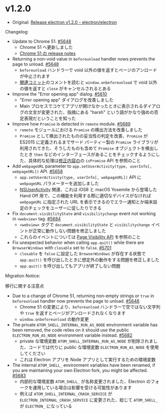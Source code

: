 # v1.2.0

* Original: [Release electron v1.2.0 - electron/electron](https://github.com/electron/electron/releases/tag/v1.2.0)

Changelog:

* Update to Chrome 51. [#5648](https://github.com/electron/electron/issues/5648)
  * Chrome 51 へ更新しました
  * [Chrome 51 の release notes](https://chromereleases.googleblog.com/2016/05/stable-channel-update_25.html)
* Returning a non-void value in `beforeunload` handler nows prevents the page to unload. [#5648](https://github.com/electron/electron/issues/5648)
  * `beforeunload` ハンドラーで void 以外の値を返すとページのアンロードが中止されます
  * [関連コミット](https://github.com/electron/electron/pull/5648/commits/fa0ce7ad5ff63e016a75047d7c0271a3baec5398)のコメントを読むと `window.onbeforeunload` で void 以外の値を返すと `close` がキャンセルされるとある
* Improve the "Error opening app" dialog. [#5610](https://github.com/electron/electron/issues/5610)
  * "Error opening app" ダイアログを改善しました
  * Main プロセスでコケてアプリが開けなかったときに表示されるダイアログの文言が変更された、指摘にある "harsh" という語がかなり強めの否定表現だということを知った
* Improve how `Promise` is detected in `remote` module. [#5689](https://github.com/electron/electron/issues/5689)
  * `remote` モジュールにおける `Promise` の検出方法を改善しました
  * `Promise` として検出されたものの妥当性の判定を改善、`Promise` が ES2015 に定義されるまでサード パーティー製の `Promise` ライブラリが利用されてきた、そうしたものも含めて `Promise` オブジェクトを検出したとき `then` などのインターフェースがあることをチェックするようにした、具体的な処理は[修正内容の](https://github.com/electron/electron/pull/5689/commits/32073fa079c26400cb805a12e8f1b6feb54d0c32)の `isPromise` API を参照のこと
* Add `webpageURL` parameter to `app.setUserActivity(type, userInfo[, webpageURL])` API. [#5658](https://github.com/electron/electron/issues/5658)
  * `app.setUserActivity(type, userInfo[, webpageURL])` API に `webpageURL` パラメーターを追加しました
  * [NSUserActivity](https://developer.apple.com/reference/foundation/nsuseractivity) 関連、これは iOS8 と macOS Yosemite から登場した Hand Off 用で、この機能を利用する際に適切なデバイスがなければ `webpageURL` に指定された URL を表示できるのでエラー通知とか端末設定のチェックをユーザーに促したりできる
* Fix `document.visibilityState` and `visibilitychange` event not working in `<webview>` tag. [#5684](https://github.com/electron/electron/issues/5684)
  * `<webview>` タグで `document.visibilityState` と `visibilitychange` イベントが正常に動作しない問題を修正しました
  * これらのイベントについては [Page Visibility API](https://developer.mozilla.org/ja/docs/Web/Guide/User_experience/Using_the_Page_Visibility_API) を参照のこと
* Fix unexpected behavior when calling `app.quit()` while there are `BrowserWindows` with `closable` set to `false`. [#5701](https://github.com/electron/electron/issues/5701)
  * `closable` を `false` に設定した `BrowserWindows` が存在する状態で `app.quit()` を呼び出したときに想定外の動作をする問題を修正しました
  * `app.quit()` を呼び出してもアプリが終了しない問題

Migration Notice:

移行に関する注意点

* Due to a change of Chrome 51, returning non-empty strings or `true` in `beforeunload` handler now prevents the page to unload. [#5648](https://github.com/electron/electron/issues/5648)
  * Chrome 51 の変更により、`beforeunload` ハンドラーで空ではない文字列や `true` を返すとページがアンロードされなくなります
  * `window.onbeforeunload` の動作変更
* The private `ATOM_SHELL_INTERNAL_RUN_AS_NODE` environment variable has been removed, the code relies on it should use the public `ELECTRON_RUN_AS_NODE` environment variable instead. [#5682](https://github.com/electron/electron/issues/5682)
  * private な環境変数 `ATOM_SHELL_INTERNAL_RUN_AS_NODE` が削除されました、コードでは代りに public な環境変数 `ELECTRON_RUN_AS_NODE` を使用してください
  * これは Electron アプリを Node アプリとして実行するための環境変数
* The internal `ATOM_SHELL_` environment variables have been renamed, if you are maintaining your own Electron fork, you might be affected. [#5683](https://github.com/electron/electron/issues/5683)
  * 内部的な環境変数 `ATOM_SHELL_` が名称変更されました、Electron のフォークを運用している場合は影響を受ける可能性があります
  * 例えば `ATOM_SHELL_INTERNAL_CRASH_SERVICE` が `ELECTRON_INTERNAL_CRASH_SERVICE` に変更された、総じて `ATOM_SHELL_` が `ELECTRON_` になっている
